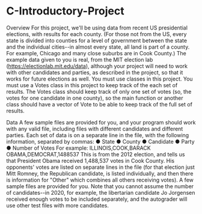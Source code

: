 # C-Introductory-Project

Overview
For this project, we'll be using data from recent US presidential elections, with results for each county. (For those not from the US, every state is divided into counties for a level of government between the state and the individual cities--in almost every state, all land is part of a county. For example, Chicago and many close suburbs are in Cook County.) The example data given to you is real, from the MIT election lab (https://electionlab.mit.edu/data), although your project will need to work with other candidates and parties, as described in the project, so that it works for future elections as well.
You must use classes in this project. You must use a Votes class in this project to keep track of the each set of results. The Votes class should keep track of only one set of votes (so, the votes for one candidate in one county), so the main function or another class should have a vector of Vote to be able to keep track of the full set of results.



Data
A few sample files are provided for you, and your program should work with any valid file, including files with different candidates and different parties. Each set of data is on a separate line in the file, with the following information, separated by commas:
● State
● County
● Candidate
● Party
● Number of Votes
For example:
ILLINOIS,COOK,BARACK OBAMA,DEMOCRAT,1488537
This is from the 2012 election, and tells us that President Obama received 1,488,537 votes in Cook County. His opponents' votes are listed on separate lines in the file (for that election just Mitt Romney, the Republican candidate, is listed individually, and then there is information for "Other" which combines all others receiving votes).
A few sample files are provided for you. Note that you cannot assume the number of candidates--in 2020, for example, the libertarian candidate Jo Jorgensen received enough votes to be included separately, and the autograder will use other test files with more candidates.
